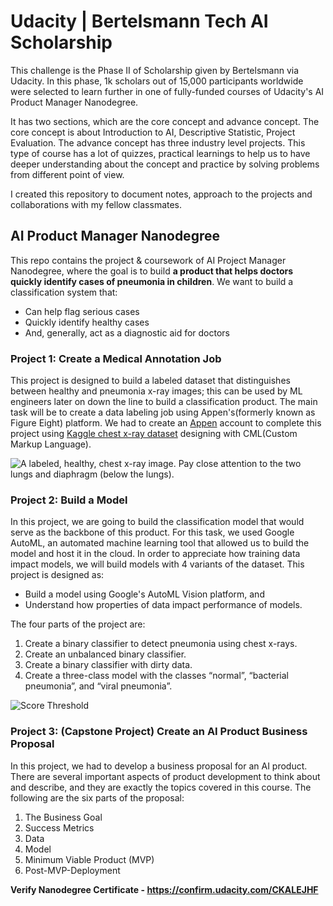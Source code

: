 # Udacity | Bertelsmann Tech AI Scholarship

This challenge is the Phase II of Scholarship given by Bertelsmann via Udacity. In this phase, 1k scholars out of 15,000 participants worldwide were selected to learn further in one of fully-funded courses of Udacity's AI Product Manager Nanodegree.

It has two sections, which are the core concept and advance concept. The core concept is about Introduction to AI, Descriptive Statistic, Project Evaluation. The advance concept has three industry level projects. This type of course has a lot of quizzes, practical learnings to help us to have deeper understanding about the concept and practice by solving problems from different point of view.

I created this repository to document notes, approach to the projects and collaborations with my fellow classmates.

## AI Product Manager Nanodegree

This repo contains the project & coursework of AI Project Manager Nanodegree, where the goal is to build **a product that helps doctors quickly identify cases of pneumonia in children**. We want to build a classification system that:
* Can help flag serious cases
* Quickly identify healthy cases
* And, generally, act as a diagnostic aid for doctors

### Project 1: Create a Medical Annotation Job
This project is designed to build a labeled dataset that distinguishes between healthy and pneumonia x-ray images; this can be used by ML engineers later on down the line to build a classification product. The main task will be to create a data labeling job using Appen's(formerly known as Figure Eight) platform. We had to create an [Appen](https://client.appen.com/sessions/new) account to complete this project using [Kaggle chest x-ray dataset](https://www.kaggle.com/paultimothymooney/chest-xray-pneumonia) designing with CML(Custom Markup Language).

![A labeled, healthy, chest x-ray image. Pay close attention to the two lungs and diaphragm (below the lungs).](https://video.udacity-data.com/topher/2019/April/5cae622b_annotated-chest-xray/annotated-chest-xray.png)

### Project 2: Build a Model
In this project, we are going to build the classification model that would serve as the backbone of this product. For this task, we used Google AutoML, an automated machine learning tool that allowed us to build the model and host it in the cloud. In order to appreciate how training data impact models, we will build models with 4 variants of the dataset. This project is designed as:
* Build a model using Google's AutoML Vision platform, and
* Understand how properties of data impact performance of models.

The four parts of the project are:
1. Create a binary classifier to detect pneumonia using chest x-rays.
2. Create an unbalanced binary classifier.
3. Create a binary classifier with dirty data.
4. Create a three-class model with the classes “normal”, “bacterial pneumonia”, and “viral pneumonia”.

![Score Threshold](https://video.udacity-data.com/topher/2019/May/5ce2fd27_score-threshold/score-threshold.png)

### Project 3: (Capstone Project) Create an AI Product Business Proposal
In this project, we had to develop a business proposal for an AI product. There are several important aspects of product development  to think about and describe, and they are exactly the topics covered in this course. The following are the six parts of the proposal:

1. The Business Goal
2. Success Metrics
3. Data
4. Model
5. Minimum Viable Product (MVP)
6. Post-MVP-Deployment

**Verify Nanodegree Certificate - https://confirm.udacity.com/CKALEJHF**
